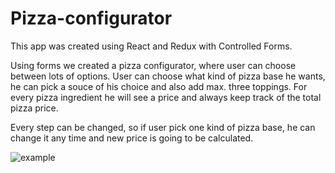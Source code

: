 # Pizza-configurator

This app was created using React and Redux with Controlled Forms.

Using forms we created a pizza configurator, where user can choose between lots of options. User can choose what kind of pizza base he wants, he can pick a souce of his choice and also add max. three toppings. For every pizza ingredient he will see a price and always keep track of the total pizza price.

Every step can be changed, so if user pick one kind of pizza base, he can change it any time and new price is going to be calculated.

![example](https://thumbs.gfycat.com/HappygoluckyLightheartedDwarfrabbit-size_restricted.gif)
